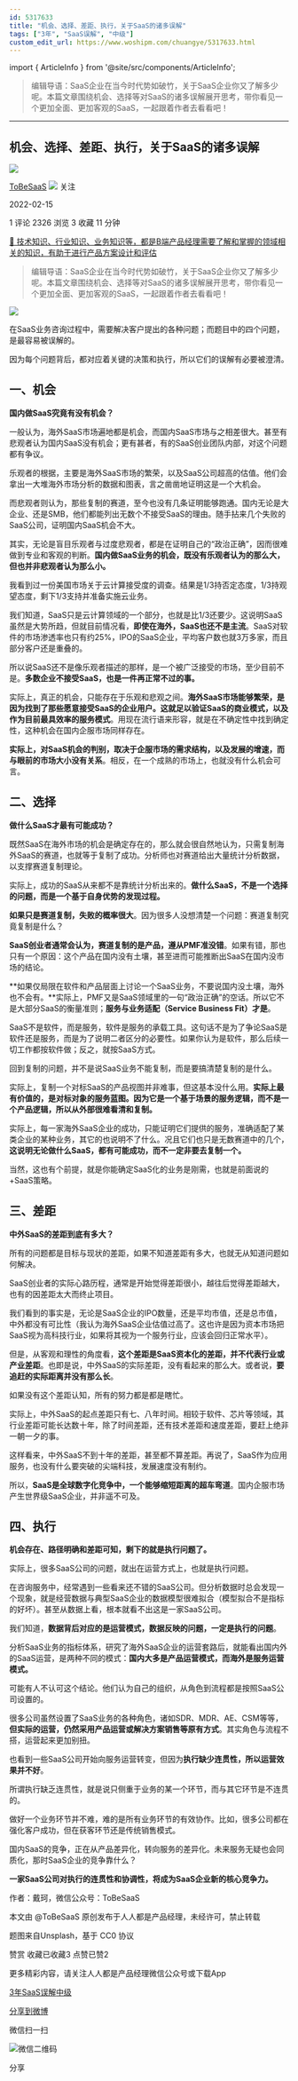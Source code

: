 ```yaml
---
id: 5317633
title: "机会、选择、差距、执行，关于SaaS的诸多误解"
tags: ["3年", "SaaS误解", "中级"]
custom_edit_url: https://www.woshipm.com/chuangye/5317633.html
---
```

import { ArticleInfo } from '@site/src/components/ArticleInfo';

<ArticleInfo
    author="ToBeSaaS"
    authorLink="https://www.woshipm.com/u/1341134"
    published="2022-02-15"
    views={2326}
    comments={1}
    collects={3}
/>

> 编辑导语：SaaS企业在当今时代势如破竹，关于SaaS企业你又了解多少呢。本篇文章围绕机会、选择等对SaaS的诸多误解展开思考，带你看见一个更加全面、更加客观的SaaS，一起跟着作者去看看吧！

---

## 机会、选择、差距、执行，关于SaaS的诸多误解

[![](https://static.qidianla.com/woshipm_def_head_1.jpg?imageView2/1/w/72/h/72/q/100)](https://www.woshipm.com/u/1341134)

[ToBeSaaS](https://www.woshipm.com/u/1341134) ![](https://static.woshipm.com/tag/1101_1@2x.png) 关注

2022-02-15

1 评论 2326 浏览 3 收藏 11 分钟

[🔗 技术知识、行业知识、业务知识等，都是B端产品经理需要了解和掌握的领域相关的知识，有助于进行产品方案设计和评估](https://ke.qidianla.com/courses/bcpm)

> 编辑导语：SaaS企业在当今时代势如破竹，关于SaaS企业你又了解多少呢。本篇文章围绕机会、选择等对SaaS的诸多误解展开思考，带你看见一个更加全面、更加客观的SaaS，一起跟着作者去看看吧！

![](https://image.yunyingpai.com/wp/2022/02/PKLsSpZOZXac4yG2xnlp.png)

在SaaS业务咨询过程中，需要解决客户提出的各种问题；而题目中的四个问题，是最容易被误解的。

因为每个问题背后，都对应着关键的决策和执行，所以它们的误解有必要被澄清。

## 一、机会

**国内做SaaS究竟有没有机会？**

一般认为，海外SaaS市场遍地都是机会，而国内SaaS市场与之相差很大。甚至有悲观者认为国内SaaS没有机会；更有甚者，有的SaaS创业团队内部，对这个问题都有争议。

乐观者的根据，主要是海外SaaS市场的繁荣，以及SaaS公司超高的估值。他们会拿出一大堆海外市场分析的数据和图表，言之凿凿地证明这是一个大机会。

而悲观者则认为，那些复制的赛道，至今也没有几条证明能够跑通。国内无论是大企业、还是SMB，他们都能列出无数个不接受SaaS的理由。随手拈来几个失败的SaaS公司，证明国内SaaS机会不大。

其实，无论是盲目乐观者与过度悲观者，都是在证明自己的“政治正确”，因而很难做到专业和客观的判断。**国内做SaaS业务的机会，既没有乐观者认为的那么大，但也并非悲观者认为那么小。**

我看到过一份美国市场关于云计算接受度的调查。结果是1/3持否定态度，1/3持观望态度，剩下1/3支持并准备实施云业务。

我们知道，SaaS只是云计算领域的一个部分，也就是比1/3还要少。这说明SaaS虽然是大势所趋，但就目前情况看，**即使在海外，SaaS也还不是主流**。SaaS对软件的市场渗透率也只有约25%，IPO的SaaS企业，平均客户数也就3万多家，而且部分客户还是重叠的。

所以说SaaS还不是像乐观者描述的那样，是一个被广泛接受的市场，至少目前不是。**多数企业不接受SaaS，也是一件再正常不过的事。**

实际上，真正的机会，只能存在于乐观和悲观之间。**海外SaaS市场能够繁荣，是因为找到了那些愿意接受SaaS的企业用户。这就足以验证SaaS的商业模式，以及作为目前最具效率的服务模式**。用现在流行语来形容，就是在不确定性中找到确定性，这种机会在国内企服市场同样存在。

**实际上，对SaaS机会的判别，取决于企服市场的需求结构，以及发展的增速，而与眼前的市场大小没有关系**。相反，在一个成熟的市场上，也就没有什么机会可言。

## 二、选择

**做什么SaaS才最有可能成功？**

既然SaaS在海外市场的机会是确定存在的，那么就会很自然地认为，只需复制海外SaaS的赛道，也就等于复制了成功。分析师也对赛道给出大量统计分析数据，以支撑赛道复制理论。

实际上，成功的SaaS从来都不是靠统计分析出来的。**做什么SaaS，不是一个选择的问题，而是一个基于自身优势的发现过程。**

**如果只是赛道复制，失败的概率很大**。因为很多人没想清楚一个问题：赛道复制究竟复制是什么？

**SaaS创业者通常会认为，赛道复制的是产品，遵从PMF准没错**。如果有错，那也只有一个原因：这个产品在国内没有土壤，甚至进而可能推断出SaaS在国内没市场的结论。

**如果仅局限在软件和产品层面上讨论一个SaaS业务，不要说国内没土壤，海外也不会有。**实际上，PMF又是SaaS领域里的一句“政治正确”的空话。所以它不是大部分SaaS的衡量准则；**服务与****业务****适配（Service Business Fit）才是**。

SaaS不是软件，而是服务，软件是服务的承载工具。这句话不是为了争论SaaS是软件还是服务，而是为了说明二者区分的必要性。如果你认为是软件，那么后续一切工作都按软件做；反之，就按SaaS方式。

回到复制的问题，并不是说SaaS业务不能复制，而是要搞清楚复制的是什么。

实际上，复制一个对标SaaS的产品视图并非难事，但这基本没什么用。**实际上最有价值的，是对标对象的服务蓝图。因为它是一个基于场景的服务逻辑，而不是一个产品逻辑，所以从外部很难看清和复制。**

实际上，每一家海外SaaS企业的成功，只能证明它们提供的服务，准确适配了某类企业的某种业务，其它的也说明不了什么。况且它们也只是无数赛道中的几个，**这说明无论做什么SaaS，都有可能成功，而不一定非要去复制一个。**

当然，这也有个前提，就是你能确定SaaS化的业务是刚需，也就是前面说的+SaaS策略。

## 三、差距

**中外SaaS的差距到底有多大？**

所有的问题都是目标与现状的差距，如果不知道差距有多大，也就无从知道问题如何解决。

SaaS创业者的实际心路历程，通常是开始觉得差距很小，越往后觉得差距越大，也有的因差距太大而终止项目。

我们看到的事实是，无论是SaaS企业的IPO数量，还是平均市值，还是总市值，中外都没有可比性（我认为海外SaaS企业估值过高了。这也许是因为资本市场把SaaS视为高科技行业，如果将其视为一个服务行业，应该会回归正常水平）。

但是，从客观和理性的角度看，**这个差距是SaaS资本化的差距，并不代表行业或产业差距**。也即是说，中外SaaS的实际差距，没有看起来的那么大。或者说，**要追赶的实际距离并没有那么长**。

如果没有这个差距认知，所有的努力都是都是瞎忙。

实际上，中外SaaS的起点差距只有七、八年时间。相较于软件、芯片等领域，其行业差距可能长达数十年，除了时间差距，还有技术差距和速度差距，要赶上绝非一朝一夕的事。

这样看来，中外SaaS不到十年的差距，甚至都不算差距。再说了，SaaS作为应用服务，也没有什么要突破的尖端科技，发展速度没有制约。

所以，**SaaS是全球数字化竞争中，一个能够缩短距离的超车弯道**。国内企服市场产生世界级SaaS企业，并非遥不可及。

## 四、执行

**机会存在、路径明确和差距可知，剩下的就是执行问题了。**

实际上，很多SaaS公司的问题，就出在运营方式上，也就是执行问题。

在咨询服务中，经常遇到一些看来还不错的SaaS公司。但分析数据时总会发现一个现象，就是经营数据与典型SaaS企业的数据模型很难拟合（模型拟合不是指标的好坏）。甚至从数据上看，根本就看不出这是一家SaaS公司。

我们知道，**数据背后对应的是运营模式，数据反映的问题，一定是执行的问题**。

分析SaaS业务的指标体系，研究了海外SaaS企业的运营套路后，就能看出国内外的SaaS运营，是两种不同的模式：**国内大多是产品运营模式，而海外是服务运营模式。**

可能有人不认可这个结论。他们认为自己的组织，从角色到流程都是按照SaaS公司设置的。

很多公司虽然设置了SaaS业务的各种角色，诸如SDR、MDR、AE、CSM等等，**但实际的运营，仍然采用产品运营或解决方案销售等原有方式**。其实角色与流程不搭，运营起来更加别扭。

也看到一些SaaS公司开始向服务运营转变，但因为**执行缺少连贯性，所以运营效果并不好**。

所谓执行缺乏连贯性，就是说只侧重于业务的某一个环节，而与其它环节是不连贯的。

做好一个业务环节并不难，难的是所有业务环节的有效协作。比如，很多公司都在强化客户成功，但在获客环节还是传统销售模式。

国内SaaS的竞争，正在从产品差异化，转向服务的差异化。未来服务无疑也会同质化，那时SaaS企业的竞争靠什么？

**一家SaaS公司对执行的连贯性和协调性，将成为SaaS企业新的核心竞争力。**

作者：戴珂，微信公众号：ToBeSaaS

本文由 @ToBeSaaS 原创发布于人人都是产品经理，未经许可，禁止转载

题图来自Unsplash，基于 CC0 协议

赞赏 收藏已收藏3 点赞已赞2

更多精彩内容，请关注人人都是产品经理微信公众号或下载App

[3年](https://www.woshipm.com/tag/3%e5%b9%b4)[SaaS误解](https://www.woshipm.com/tag/saas%e8%af%af%e8%a7%a3)[中级](https://www.woshipm.com/tag/%e4%b8%ad%e7%ba%a7)

[分享到微博](https://service.weibo.com/share/share.php?appkey=2775287854&title=机会、选择、差距、执行，关于SaaS的诸多误解&url=https://www.woshipm.com/chuangye/5317633.html&pic=https://image.yunyingpai.com/wp/2022/02/PKLsSpZOZXac4yG2xnlp.png)

微信扫一扫

![微信二维码](https://api.pwmqr.com/qrcode/create/?url=https://www.woshipm.com/chuangye/5317633.html)

分享
